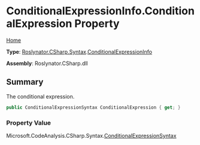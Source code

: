 # ConditionalExpressionInfo\.ConditionalExpression Property

[Home](../../../../../README.md)

**Type**: [Roslynator.CSharp.Syntax](../../README.md)\.[ConditionalExpressionInfo](../README.md)

**Assembly**: Roslynator\.CSharp\.dll

## Summary

The conditional expression\.

```csharp
public ConditionalExpressionSyntax ConditionalExpression { get; }
```

### Property Value

Microsoft\.CodeAnalysis\.CSharp\.Syntax\.[ConditionalExpressionSyntax](https://docs.microsoft.com/en-us/dotnet/api/microsoft.codeanalysis.csharp.syntax.conditionalexpressionsyntax)

